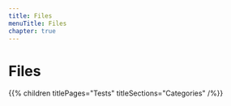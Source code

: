 ```yaml
---
title: Files
menuTitle: Files
chapter: true
---
```


# Files

{{% children titlePages="Tests" titleSections="Categories" /%}}